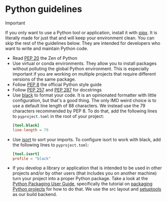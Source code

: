 # Python guidelines


> [!IMPORTANT]
>
> If you only want to use a Python tool or application, install it with
> [pipx](https://pypi.org/project/pipx/). It is literally made for just that and will keep
> your environment clean. You can skip the rest of the guidelines below. They are intended
> for developers who want to write and maintain Python code.

- Read [PEP 20](https://www.python.org/dev/peps/pep-0020/) the Zen of Python
- Use virtual or conda environments. They allow you to install packages without polluting
  the global Python environment. This is especially important if you are working on
  multiple projects that require different versions of the same package.
- Follow [PEP 8](https://www.python.org/dev/peps/pep-0008/) the official Python style
  guide
- Follow [PEP 257](https://www.python.org/dev/peps/pep-0257/) and [PEP
  287](https://www.python.org/dev/peps/pep-0287/) for docstrings
- Use [black](https://pypi.org/project/black/) to format your code. It is an opinionated
  formatter with little configuration, but that's a good thing. The only IMO weird choice
  is to use a default line length of 88 characters. We instead use the 79 characters
  recommended by PEP 8. To do that, add the following lines to `pyproject.toml` in the
  root of your project:
  ~~~toml
  [tool.black]
  line-length = 79
  ~~~
- Use [isort](https://pypi.org/project/isort/) to sort your imports. To configure isort to
  work with black, add the following lines to `pyproject.toml`:
  ~~~toml
  [tool.isort]
  profile = "black"
  ~~~
- If you develop a library or application that is intended to be used in other projects
  and/or by other users (that includes you on another machine) turn your project into a
  proper Python package. Take a look at the [Python Packaging User
  Guide](https://packaging.python.org/), specifically the tutorial on [packaging Python
  projects](https://packaging.python.org/tutorials/packaging-projects/) for how to do
  that. We use the src layout and [setuptools](https://pypi.org/project/setuptools/) as
  our build backend.
